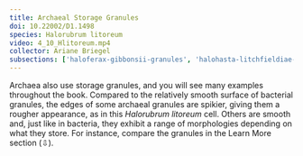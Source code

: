 ```yaml
---
title: Archaeal Storage Granules
doi: 10.22002/D1.1498
species: Halorubrum litoreum
video: 4_10_Hlitoreum.mp4
collector: Ariane Briegel
subsections: ['haloferax-gibbonsii-granules', 'halohasta-litchfieldiae-granules']
---
```


Archaea also use storage granules, and you will see many examples throughout the book. Compared to the relatively smooth surface of bacterial granules, the edges of some archaeal granules are spikier, giving them a rougher appearance, as in this *Halorubrum litoreum* cell. Others are smooth and, just like in bacteria, they exhibit a range of morphologies depending on what they store. For instance, compare the granules in the Learn More section (⇩).

